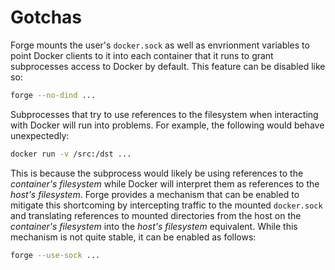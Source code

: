 # Gotchas

Forge mounts the user's `docker.sock` as well as envrionment variables to point Docker clients to it into each container that it runs to grant subprocesses access to Docker by default. This feature can be disabled like so:

```sh
forge --no-dind ...
```

Subprocesses that try to use references to the filesystem when interacting with Docker will run into problems. For example, the following would behave unexpectedly:

```sh
docker run -v /src:/dst ...
```

This is because the subprocess would likely be using references to the _container's filesystem_ while Docker will interpret them as references to the _host's filesystem_. Forge provides a mechanism that can be enabled to mitigate this shortcoming by intercepting traffic to the mounted `docker.sock` and translating references to mounted directories from the host on the _container's filesystem_ into the _host's filesystem_ equivalent. While this mechanism is not quite stable, it can be enabled as follows:

```sh
forge --use-sock ...
```
